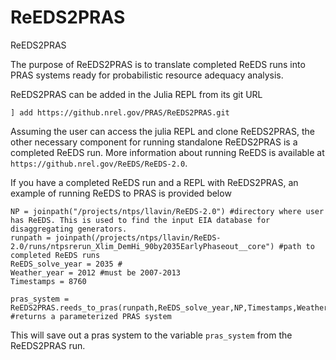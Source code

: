 # ReEDS2PRAS
ReEDS2PRAS

The purpose of ReEDS2PRAS is to translate completed ReEDS runs into PRAS systems ready for probabilistic resource adequacy analysis.

ReEDS2PRAS can be added in the Julia REPL from its git URL

`] add https://github.nrel.gov/PRAS/ReEDS2PRAS.git`
 
Assuming  the user can access the julia REPL and clone ReEDS2PRAS, the other necessary component for running standalone ReEDS2PRAS is a completed ReEDS run. More information about running ReEDS is available at `https://github.nrel.gov/ReEDS/ReEDS-2.0`.

If you have a completed ReEDS run and a REPL with ReEDS2PRAS, an example of running ReEDS to PRAS is provided below

```
NP = joinpath("/projects/ntps/llavin/ReEDS-2.0") #directory where user has ReEDS. This is used to find the input EIA database for disaggregating generators.
runpath = joinpath(/projects/ntps/llavin/ReEDS-2.0/runs/ntpsrerun_Xlim_DemHi_90by2035EarlyPhaseout__core") #path to completed ReEDS runs
ReEDS_solve_year = 2035 #
Weather_year = 2012 #must be 2007-2013
Timestamps = 8760

pras_system = ReEDS2PRAS.reeds_to_pras(runpath,ReEDS_solve_year,NP,Timestamps,Weather_year) #returns a parameterized PRAS system
```

This will save out a pras system to the variable `pras_system` from the ReEDS2PRAS run.